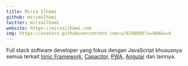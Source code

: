 ```yaml
---
title: Mirza Ilhami
github: mirzailhami
twitter: mirzailhami
website: https://mirzailhami.com
img: https://avatars.githubusercontent.com/u/8240895?s=460&v=4
---
```


Full stack software developer yang fokus dengan JavaScript khususnya semua terkait <a href="https://mirzailhami.com/tags/ionic">Ionic Framework</a>, <a href="https://mirzailhami.com/tags/capacitor">Capacitor</a>, <a href="https://mirzailhami.com/tags/pwa">PWA</a>, <a href="https://mirzailhami.com/tags/angular">Angular</a> dan lainnya.